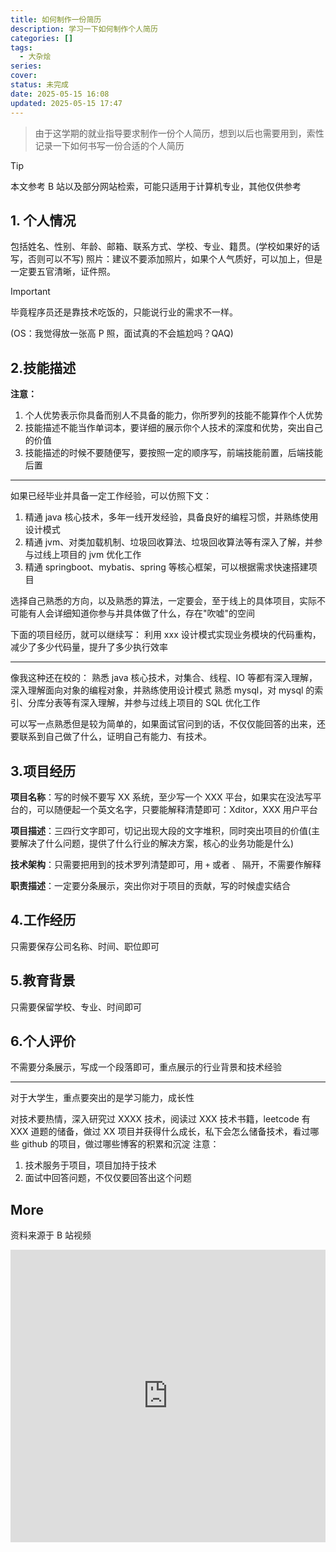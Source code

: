 ```yaml
---
title: 如何制作一份简历
description: 学习一下如何制作个人简历
categories: []
tags:
  - 大杂烩
series: 
cover: 
status: 未完成
date: 2025-05-15 16:08
updated: 2025-05-15 17:47
---
```

> 由于这学期的就业指导要求制作一份个人简历，想到以后也需要用到，索性记录一下如何书写一份合适的个人简历
>  

> [!tip]
>  
本文参考 B 站以及部分网站检索，可能只适用于计算机专业，其他仅供参考

## 1. 个人情况
包括姓名、性别、年龄、邮箱、联系方式、学校、专业、籍贯。(学校如果好的话写，否则可以不写)
照片：建议不要添加照片，如果个人气质好，可以加上，但是一定要五官清晰，证件照。

> [!IMPORTANT]
> 毕竟程序员还是靠技术吃饭的，只能说行业的需求不一样。
>  
(OS：我觉得放一张高 P 照，面试真的不会尴尬吗？QAQ)
>  
## 2.技能描述
**注意：**
1. 个人优势表示你具备而别人不具备的能力，你所罗列的技能不能算作个人优势
2. 技能描述不能当作单词本，要详细的展示你个人技术的深度和优势，突出自己的价值
3. 技能描述的时候不要随便写，要按照一定的顺序写，前端技能前置，后端技能后置

---

如果已经毕业并具备一定工作经验，可以仿照下文：
1. 精通 java 核心技术，多年一线开发经验，具备良好的编程习惯，并熟练使用设计模式
2. 精通 jvm、对类加载机制、垃圾回收算法、垃圾回收算法等有深入了解，并参与过线上项目的 jvm 优化工作
3. 精通 springboot、mybatis、spring 等核心框架，可以根据需求快速搭建项目

选择自己熟悉的方向，以及熟悉的算法，一定要会，至于线上的具体项目，实际不可能有人会详细知道你参与并具体做了什么，存在"吹嘘"的空间

下面的项目经历，就可以继续写：
利用 xxx 设计模式实现业务模块的代码重构，减少了多少代码量，提升了多少执行效率


---

像我这种还在校的：
熟悉 java 核心技术，对集合、线程、IO 等都有深入理解，深入理解面向对象的编程对象，并熟练使用设计模式
熟悉 mysql，对 mysql 的索引、分库分表等有深入理解，并参与过线上项目的 SQL 优化工作


可以写一点熟悉但是较为简单的，如果面试官问到的话，不仅仅能回答的出来，还要联系到自己做了什么，证明自己有能力、有技术。

## 3.项目经历
**项目名称**：写的时候不要写 XX 系统，至少写一个 XXX 平台，如果实在没法写平台的，可以随便起一个英文名字，只要能解释清楚即可：Xditor，XXX 用户平台

**项目描述**：三四行文字即可，切记出现大段的文字堆积，同时突出项目的价值(主要解决了什么问题，提供了什么行业的解决方案，核心的业务功能是什么)

**技术架构**：只需要把用到的技术罗列清楚即可，用 `+` 或者 `、` 隔开，不需要作解释

**职责描述**：一定要分条展示，突出你对于项目的贡献，写的时候虚实结合

## 4.工作经历
只需要保存公司名称、时间、职位即可

## 5.教育背景
只需要保留学校、专业、时间即可

## 6.个人评价
不需要分条展示，写成一个段落即可，重点展示的行业背景和技术经验


---
对于大学生，重点要突出的是学习能力，成长性

对技术要热情，深入研究过 XXXX 技术，阅读过 XXX 技术书籍，leetcode 有 XXX 道题的储备，做过 XX 项目并获得什么成长，私下会怎么储备技术，看过哪些 github 的项目，做过哪些博客的积累和沉淀
注意：
1. 技术服务于项目，项目加持于技术
2. 面试中回答问题，不仅仅要回答出这个问题

## More
资料来源于 B 站视频
<iframe width="100%" height="468" src="https://www.bilibili.com/video/BV1xwHreuEWq/?spm_id_from=333.1391.0.0&p=2&vd_source=bf374e832247d572cb6bc077b7023d32" title="B站" frameborder="0" allowfullscreen></iframe>
